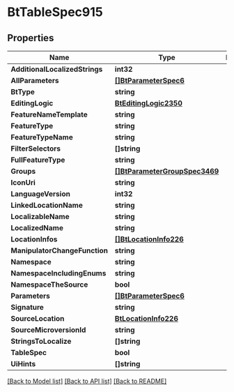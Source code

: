 # BtTableSpec915

## Properties

Name | Type | Description | Notes
------------ | ------------- | ------------- | -------------
**AdditionalLocalizedStrings** | **int32** |  | [optional] 
**AllParameters** | [**[]BtParameterSpec6**](BTParameterSpec-6.md) |  | [optional] 
**BtType** | **string** |  | [optional] 
**EditingLogic** | [**BtEditingLogic2350**](BTEditingLogic-2350.md) |  | [optional] 
**FeatureNameTemplate** | **string** |  | [optional] 
**FeatureType** | **string** |  | [optional] 
**FeatureTypeName** | **string** |  | [optional] 
**FilterSelectors** | **[]string** |  | [optional] 
**FullFeatureType** | **string** |  | [optional] 
**Groups** | [**[]BtParameterGroupSpec3469**](BTParameterGroupSpec-3469.md) |  | [optional] 
**IconUri** | **string** |  | [optional] 
**LanguageVersion** | **int32** |  | [optional] 
**LinkedLocationName** | **string** |  | [optional] 
**LocalizableName** | **string** |  | [optional] 
**LocalizedName** | **string** |  | [optional] 
**LocationInfos** | [**[]BtLocationInfo226**](BTLocationInfo-226.md) |  | [optional] 
**ManipulatorChangeFunction** | **string** |  | [optional] 
**Namespace** | **string** |  | [optional] 
**NamespaceIncludingEnums** | **string** |  | [optional] 
**NamespaceTheSource** | **bool** |  | [optional] 
**Parameters** | [**[]BtParameterSpec6**](BTParameterSpec-6.md) |  | [optional] 
**Signature** | **string** |  | [optional] 
**SourceLocation** | [**BtLocationInfo226**](BTLocationInfo-226.md) |  | [optional] 
**SourceMicroversionId** | **string** |  | [optional] 
**StringsToLocalize** | **[]string** |  | [optional] 
**TableSpec** | **bool** |  | [optional] 
**UiHints** | **[]string** |  | [optional] 

[[Back to Model list]](../README.md#documentation-for-models) [[Back to API list]](../README.md#documentation-for-api-endpoints) [[Back to README]](../README.md)


